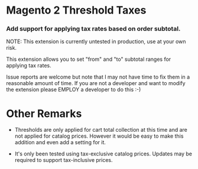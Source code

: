 # Magento 2 Threshold Taxes

### Add support for applying tax rates based on order subtotal. 

NOTE: This extension is currently untested in production, use at your own risk.

This extension allows you to set "from" and "to" subtotal ranges for applying tax rates. 

Issue reports are welcome but note that I may not have time to fix them in a reasonable amount of time. 
If you are not a developer and want to modify the extension please EMPLOY a developer to do this :-)

# Other Remarks

- Thresholds are only applied for cart total collection at this time and are not applied for catalog prices. 
  However it would be easy to make this addition and even add a setting for it.
  
- It's only been tested using tax-exclusive catalog prices. Updates may be required to support tax-inclusive prices. 